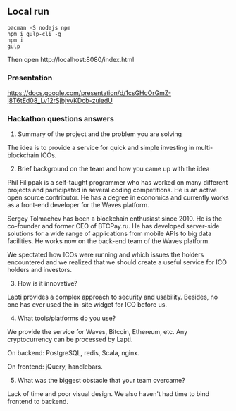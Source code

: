 ## Local run
```
pacman -S nodejs npm
npm i gulp-cli -g
npm i
gulp
```
Then open http://localhost:8080/index.html

### Presentation

https://docs.google.com/presentation/d/1csGHcOrGmZ-j8T6tEd08_Lv12rSjbjvvKDcb-zuiedU

### Hackathon questions answers

1. Summary of the project and the problem you are solving

The idea is to provide a service for quick and simple investing in multi-blockchain ICOs.

2. Brief background on the team and how you came up with the idea

Phil Filippak is a self-taught programmer who has worked on many different projects and participated in several coding competitions. He is an active open source contributor. He has a degree in economics and currently works as a front-end developer for the Waves platform.

Sergey Tolmachev has been a blockchain enthusiast since 2010. He is the co-founder and former CEO of BTCPay.ru. He has developed server-side solutions for a wide range of applications from mobile APIs to big data facilities. He works now on the back-end team of the Waves platform.

We spectated how ICOs were running and which issues the holders encountered and we realized that we should create a useful service for ICO holders and investors.

3. How is it innovative?

Lapti provides a complex approach to security and usability. Besides, no one has ever used the in-site widget for ICO before us.

4. What tools/platforms do you use?

We provide the service for Waves, Bitcoin, Ethereum, etc. Any cryptocurrency can be processed by Lapti.

On backend: PostgreSQL, redis, Scala, nginx.

On frontend: jQuery, handlebars.

5. What was the biggest obstacle that your team overcame?

Lack of time and poor visual design. We also haven't had time to bind frontend to backend.